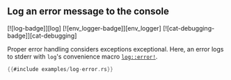 ## Log an error message to the console

[![log-badge]][log] [![env_logger-badge]][env_logger] [![cat-debugging-badge]][cat-debugging]

Proper error handling considers exceptions exceptional.  Here, an error logs
to stderr with `log`'s convenience macro [`log::error!`].

```rust
{{#include examples/log-error.rs}}
```

[`log::error!`]: https://docs.rs/log/*/log/macro.error.html
